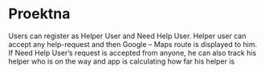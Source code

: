 # Proektna
Users can register as Helper User and Need Help User. Helper user can   accept any help-request and then Google – Maps route is displayed to him. If Need Help User’s request is accepted from anyone, he can also track his helper who is on the way and app is calculating how far his helper is
